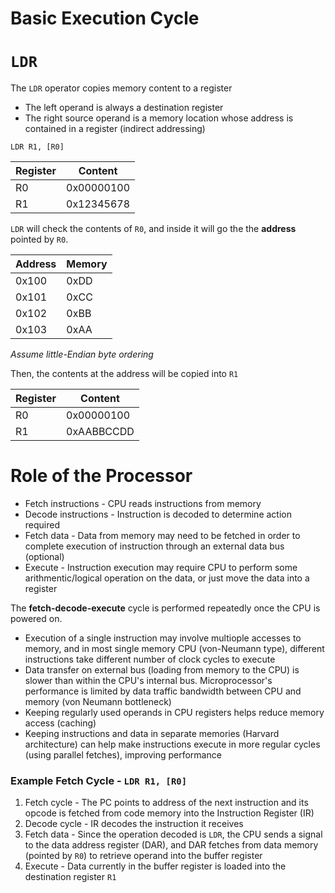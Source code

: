 # Basic Execution Cycle

# `LDR`
The `LDR` operator copies memory content to a register
- The left operand is always a destination register
- The right source operand is a memory location whose address is contained in a register (indirect addressing)

```
LDR R1, [R0]
```

| Register | Content    |
| -------- | ---------- |
| R0       | 0x00000100 |
| R1       | 0x12345678 |

`LDR` will check the contents of `R0`, and inside it will go the the **address** pointed by `R0`. 

| Address | Memory |
| ------- | ------ |
| 0x100   | 0xDD   |
| 0x101   | 0xCC   |
| 0x102   | 0xBB   |
| 0x103   | 0xAA   |
*Assume little-Endian byte ordering*

Then, the contents at the address will be copied into `R1`

| Register | Content    |
| -------- | ---------- |
| R0       | 0x00000100 |
| R1       | 0xAABBCCDD |

# Role of the Processor
- Fetch instructions - CPU reads instructions from memory
- Decode instructions - Instruction is decoded to determine action required
- Fetch data - Data from memory may need to be fetched in order to complete execution of instruction through an external data bus (optional)
- Execute - Instruction execution may require CPU to perform some arithmentic/logical operation on the data, or just move the data into a register

The **fetch-decode-execute** cycle is performed repeatedly once the CPU is powered on.

- Execution of a single instruction may involve multiople accesses to memory, and in most single memory CPU (von-Neumann type), different instructions take different number of clock cycles to execute
- Data transfer on external bus (loading from memory to the CPU) is slower than within the CPU's internal bus. Microprocessor's performance is limited by data traffic bandwidth between CPU and memory (von Neumann bottleneck)
- Keeping regularly used operands in CPU registers helps reduce memory access (caching)
- Keeping instructions and data in separate memories (Harvard architecture) can help make instructions execute in more regular cycles (using parallel fetches), improving performance

### Example Fetch Cycle - `LDR R1, [R0]`

1. Fetch cycle - The PC points to address of the next instruction and its opcode is fetched from code memory into the Instruction Register (IR)
2. Decode cycle - IR decodes the instruction it receives
3. Fetch data - Since the operation decoded is `LDR`, the CPU sends a signal to the data address register (DAR), and DAR fetches from data memory (pointed by `R0`) to retrieve operand into the buffer register
4. Execute - Data currently in the buffer register is loaded into the destination register `R1`

